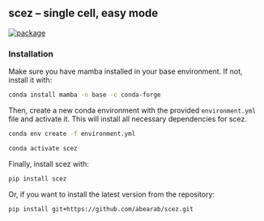 ## scez – single cell, easy mode
[![package](https://github.com/abearab/scez/actions/workflows/main.yml/badge.svg)](https://github.com/abearab/scez/actions/workflows/main.yml)

### Installation
Make sure you have mamba installed in your base environment. If not, install it with:
```bash
conda install mamba -n base -c conda-forge
```
Then, create a new conda environment with the provided `environment.yml` file and activate it. This will install all necessary dependencies for scez.
```bash
conda env create -f environment.yml

conda activate scez
```
Finally, install scez with:

```bash
pip install scez
```

Or, if you want to install the latest version from the repository:
```bash
pip install git+https://github.com/abearab/scez.git
```
